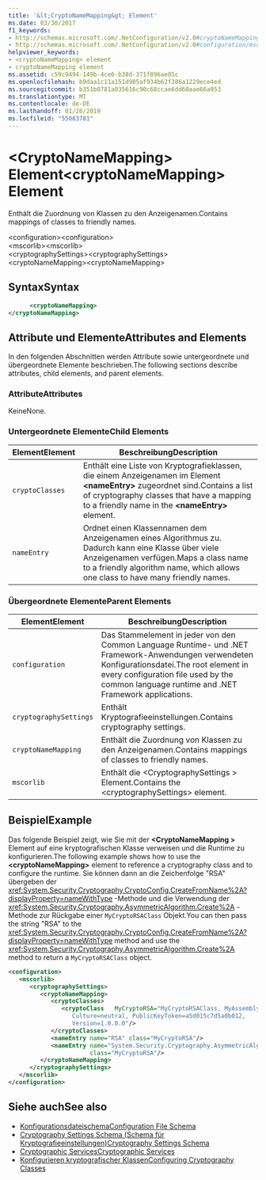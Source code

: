 ```yaml
---
title: '&lt;CryptoNameMapping&gt; Element'
ms.date: 03/30/2017
f1_keywords:
- http://schemas.microsoft.com/.NetConfiguration/v2.0#cryptoNameMapping
- http://schemas.microsoft.com/.NetConfiguration/v2.0#configuration/mscorlib/cryptographySettings/cryptoNameMapping
helpviewer_keywords:
- <cryptoNameMapping> element
- cryptoNameMapping element
ms.assetid: c59c9494-149b-4ce6-b38d-371f896ae85c
ms.openlocfilehash: b9daa1c11a151d905af934b62f386a1229ece4ed
ms.sourcegitcommit: b351b0781a035616c90c68ccae6dd60aae66a953
ms.translationtype: MT
ms.contentlocale: de-DE
ms.lasthandoff: 01/26/2019
ms.locfileid: "55083781"
---
```

# <a name="ltcryptonamemappinggt-element"></a><span data-ttu-id="3cf8b-102">&lt;CryptoNameMapping&gt; Element</span><span class="sxs-lookup"><span data-stu-id="3cf8b-102">&lt;cryptoNameMapping&gt; Element</span></span>
<span data-ttu-id="3cf8b-103">Enthält die Zuordnung von Klassen zu den Anzeigenamen.</span><span class="sxs-lookup"><span data-stu-id="3cf8b-103">Contains mappings of classes to friendly names.</span></span>  
  
 <span data-ttu-id="3cf8b-104">\<configuration></span><span class="sxs-lookup"><span data-stu-id="3cf8b-104">\<configuration></span></span>  
<span data-ttu-id="3cf8b-105">\<mscorlib></span><span class="sxs-lookup"><span data-stu-id="3cf8b-105">\<mscorlib></span></span>  
<span data-ttu-id="3cf8b-106">\<cryptographySettings></span><span class="sxs-lookup"><span data-stu-id="3cf8b-106">\<cryptographySettings></span></span>  
<span data-ttu-id="3cf8b-107">\<cryptoNameMapping></span><span class="sxs-lookup"><span data-stu-id="3cf8b-107">\<cryptoNameMapping></span></span>  
  
## <a name="syntax"></a><span data-ttu-id="3cf8b-108">Syntax</span><span class="sxs-lookup"><span data-stu-id="3cf8b-108">Syntax</span></span>  
  
```xml  
      <cryptoNameMapping>   
</cryptoNameMapping>  
```  
  
## <a name="attributes-and-elements"></a><span data-ttu-id="3cf8b-109">Attribute und Elemente</span><span class="sxs-lookup"><span data-stu-id="3cf8b-109">Attributes and Elements</span></span>  
 <span data-ttu-id="3cf8b-110">In den folgenden Abschnitten werden Attribute sowie untergeordnete und übergeordnete Elemente beschrieben.</span><span class="sxs-lookup"><span data-stu-id="3cf8b-110">The following sections describe attributes, child elements, and parent elements.</span></span>  
  
### <a name="attributes"></a><span data-ttu-id="3cf8b-111">Attribute</span><span class="sxs-lookup"><span data-stu-id="3cf8b-111">Attributes</span></span>  
 <span data-ttu-id="3cf8b-112">Keine</span><span class="sxs-lookup"><span data-stu-id="3cf8b-112">None.</span></span>  
  
### <a name="child-elements"></a><span data-ttu-id="3cf8b-113">Untergeordnete Elemente</span><span class="sxs-lookup"><span data-stu-id="3cf8b-113">Child Elements</span></span>  
  
|<span data-ttu-id="3cf8b-114">Element</span><span class="sxs-lookup"><span data-stu-id="3cf8b-114">Element</span></span>|<span data-ttu-id="3cf8b-115">Beschreibung</span><span class="sxs-lookup"><span data-stu-id="3cf8b-115">Description</span></span>|  
|-------------|-----------------|  
|`cryptoClasses`|<span data-ttu-id="3cf8b-116">Enthält eine Liste von Kryptografieklassen, die einem Anzeigenamen im Element **\<nameEntry>** zugeordnet sind.</span><span class="sxs-lookup"><span data-stu-id="3cf8b-116">Contains a list of cryptography classes that have a mapping to a friendly name in the **\<nameEntry>** element.</span></span>|  
|`nameEntry`|<span data-ttu-id="3cf8b-117">Ordnet einen Klassennamen dem Anzeigenamen eines Algorithmus zu. Dadurch kann eine Klasse über viele Anzeigenamen verfügen.</span><span class="sxs-lookup"><span data-stu-id="3cf8b-117">Maps a class name to a friendly algorithm name, which allows one class to have many friendly names.</span></span>|  
  
### <a name="parent-elements"></a><span data-ttu-id="3cf8b-118">Übergeordnete Elemente</span><span class="sxs-lookup"><span data-stu-id="3cf8b-118">Parent Elements</span></span>  
  
|<span data-ttu-id="3cf8b-119">Element</span><span class="sxs-lookup"><span data-stu-id="3cf8b-119">Element</span></span>|<span data-ttu-id="3cf8b-120">Beschreibung</span><span class="sxs-lookup"><span data-stu-id="3cf8b-120">Description</span></span>|  
|-------------|-----------------|  
|`configuration`|<span data-ttu-id="3cf8b-121">Das Stammelement in jeder von den Common Language Runtime- und .NET Framework-Anwendungen verwendeten Konfigurationsdatei.</span><span class="sxs-lookup"><span data-stu-id="3cf8b-121">The root element in every configuration file used by the common language runtime and .NET Framework applications.</span></span>|  
|`cryptographySettings`|<span data-ttu-id="3cf8b-122">Enthält Kryptografieeinstellungen.</span><span class="sxs-lookup"><span data-stu-id="3cf8b-122">Contains cryptography settings.</span></span>|  
|`cryptoNameMapping`|<span data-ttu-id="3cf8b-123">Enthält die Zuordnung von Klassen zu den Anzeigenamen.</span><span class="sxs-lookup"><span data-stu-id="3cf8b-123">Contains mappings of classes to friendly names.</span></span>|  
|`mscorlib`|<span data-ttu-id="3cf8b-124">Enthält die \<CryptographySettings > Element.</span><span class="sxs-lookup"><span data-stu-id="3cf8b-124">Contains the \<cryptographySettings> element.</span></span>|  
  
## <a name="example"></a><span data-ttu-id="3cf8b-125">Beispiel</span><span class="sxs-lookup"><span data-stu-id="3cf8b-125">Example</span></span>  
 <span data-ttu-id="3cf8b-126">Das folgende Beispiel zeigt, wie Sie mit der  **\<CryptoNameMapping >** Element auf eine kryptografischen Klasse verweisen und die Runtime zu konfigurieren.</span><span class="sxs-lookup"><span data-stu-id="3cf8b-126">The following example shows how to use the **\<cryptoNameMapping>** element to reference a cryptography class and to configure the runtime.</span></span> <span data-ttu-id="3cf8b-127">Sie können dann an die Zeichenfolge "RSA" übergeben der <xref:System.Security.Cryptography.CryptoConfig.CreateFromName%2A?displayProperty=nameWithType> -Methode und die Verwendung der <xref:System.Security.Cryptography.AsymmetricAlgorithm.Create%2A> -Methode zur Rückgabe einer `MyCryptoRSAClass` Objekt.</span><span class="sxs-lookup"><span data-stu-id="3cf8b-127">You can then pass the string "RSA" to the <xref:System.Security.Cryptography.CryptoConfig.CreateFromName%2A?displayProperty=nameWithType> method and use the <xref:System.Security.Cryptography.AsymmetricAlgorithm.Create%2A> method to return a `MyCryptoRSAClass` object.</span></span>  
  
```xml  
<configuration>  
   <mscorlib>  
      <cryptographySettings>  
         <cryptoNameMapping>  
            <cryptoClasses>  
               <cryptoClass   MyCryptoRSA="MyCryptoRSAClass, MyAssembly  
                  Culture=neutral, PublicKeyToken=a5d015c7d5a0b012,  
                  Version=1.0.0.0"/>  
            </cryptoClasses>  
            <nameEntry name="RSA" class="MyCryptoRSA"/>  
            <nameEntry name="System.Security.Cryptography.AsymmetricAlgorithm"  
                       class="MyCryptoRSA"/>  
         </cryptoNameMapping>  
      </cryptographySettings>  
   </mscorlib>  
</configuration>  
```  
  
## <a name="see-also"></a><span data-ttu-id="3cf8b-128">Siehe auch</span><span class="sxs-lookup"><span data-stu-id="3cf8b-128">See also</span></span>
- [<span data-ttu-id="3cf8b-129">Konfigurationsdateischema</span><span class="sxs-lookup"><span data-stu-id="3cf8b-129">Configuration File Schema</span></span>](../../../../../docs/framework/configure-apps/file-schema/index.md)
- [<span data-ttu-id="3cf8b-130">Cryptography Settings Schema (Schema für Kryptografieeinstellungen)</span><span class="sxs-lookup"><span data-stu-id="3cf8b-130">Cryptography Settings Schema</span></span>](../../../../../docs/framework/configure-apps/file-schema/cryptography/index.md)
- [<span data-ttu-id="3cf8b-131">Cryptographic Services</span><span class="sxs-lookup"><span data-stu-id="3cf8b-131">Cryptographic Services</span></span>](../../../../../docs/standard/security/cryptographic-services.md)
- [<span data-ttu-id="3cf8b-132">Konfigurieren kryptografischer Klassen</span><span class="sxs-lookup"><span data-stu-id="3cf8b-132">Configuring Cryptography Classes</span></span>](../../../../../docs/framework/configure-apps/configure-cryptography-classes.md)
